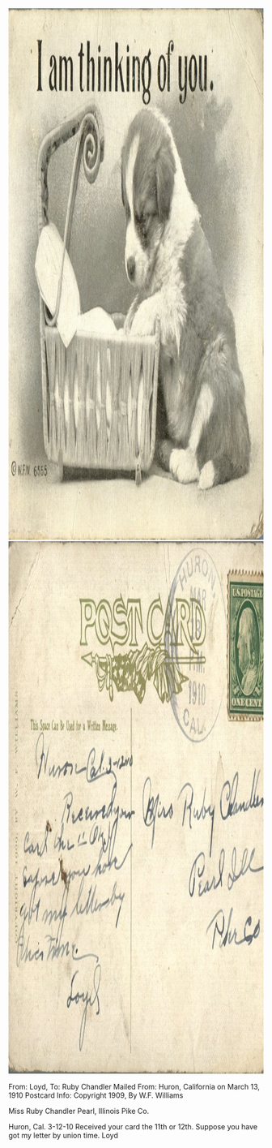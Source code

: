 <html><body><a href="/wp-content/uploads/2014/06/postcard-2014-20140602_17211836_0424.jpg"><img class="alignnone size-full wp-image-1014" src="/wp-content/uploads/2014/06/postcard-2014-20140602_17211836_0424.jpg" alt="postcard-2014-20140602_17211836_0424" width="1492" height="1048"></a> <a href="/wp-content/uploads/2014/06/postcard-2014-20140602_17212897_0425.jpg"><img class="alignnone size-full wp-image-1015" src="/wp-content/uploads/2014/06/postcard-2014-20140602_17212897_0425.jpg" alt="postcard-2014-20140602_17212897_0425" width="1519" height="1050"></a>

From: Loyd, To: Ruby Chandler
Mailed From: Huron, California on March 13, 1910
Postcard Info: Copyright 1909, By W.F. Williams

Miss Ruby Chandler
Pearl, Illinois
Pike Co.

Huron, Cal. 3-12-10
Received your card the 11th or 12th. Suppose you have got my letter by union time.
Loyd</body></html>
